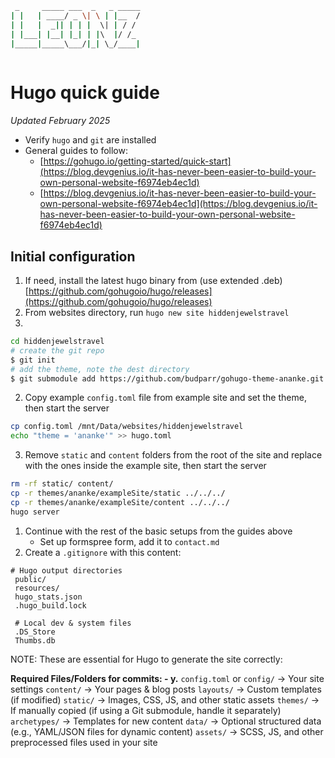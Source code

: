 ```bash
 _     _____ ___  _   _ _____
| |   | ____/ _ \| \ | |__  /
| |   |  _|| | | |  \| | / / 
| |___| |__| |_| | |\  |/ /_ 
|_____|_____\___/|_| \_/____|
                             
```

# Hugo quick guide
_Updated February 2025_

* Verify `hugo` and `git` are installed
* General guides to follow:
  - [https://gohugo.io/getting-started/quick-start](https://blog.devgenius.io/it-has-never-been-easier-to-build-your-own-personal-website-f6974eb4ec1d)
  - [https://blog.devgenius.io/it-has-never-been-easier-to-build-your-own-personal-website-f6974eb4ec1d](https://blog.devgenius.io/it-has-never-been-easier-to-build-your-own-personal-website-f6974eb4ec1d)
 
## Initial configuration
1. If need, install the latest hugo binary from (use extended .deb)[https://github.com/gohugoio/hugo/releases](https://github.com/gohugoio/hugo/releases)
2. From websites directory, run
`hugo new site hiddenjewelstravel`
3.
```bash
cd hiddenjewelstravel
# create the git repo
$ git init
# add the theme, note the dest directory
$ git submodule add https://github.com/budparr/gohugo-theme-ananke.git themes/ananke
```
2. Copy example `config.toml` file from example site and set the theme, then start the server
```bash
cp config.toml /mnt/Data/websites/hiddenjewelstravel
echo "theme = 'ananke'" >> hugo.toml
```
3. Remove `static` and `content` folders from the root of the site and replace with the ones inside the example site, then start the server
```bash
rm -rf static/ content/
cp -r themes/ananke/exampleSite/static ../../../
cp -r themes/ananke/exampleSite/content ../../../
hugo server
```
1. Continue with the rest of the basic setups from the guides above
    - Set up formspree form, add it to `contact.md`
2.  Create a `.gitignore` with this content:
   ```
   # Hugo output directories
    public/
	resources/
	hugo_stats.json
    .hugo_build.lock
    
	# Local dev & system files
	.DS_Store
	Thumbs.db
```
NOTE: These are essential for Hugo to generate the site correctly:

**Required Files/Folders for commits: - y.**
`config.toml` or `config/` → Your site settings
`content/` → Your pages & blog posts
`layouts/` → Custom templates (if modified)
`static/` → Images, CSS, JS, and other static assets
`themes/` → If manually copied (if using a Git submodule, handle it separately)
`archetypes/` → Templates for new content
`data/` → Optional structured data (e.g., YAML/JSON files for dynamic content)
`assets/` → SCSS, JS, and other preprocessed files used in your site